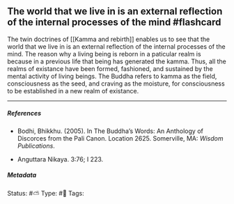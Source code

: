 ## The world that we live in is an external reflection of the internal processes of the mind #flashcard 

The twin doctrines of [[Kamma and rebirth]] enables us to see that the world that we live in is  an external reflection of the internal processes of the mind. The reason why a living being is reborn in a paticular realm is because in a previous life that being has generated the kamma. Thus, all the realms of existance have been formed, fashioned, and sustained by the mental activity of living beings. The Buddha refers to kamma as the field, consciousness as the seed, and craving as the moisture, for consciousness to be established in a new realm of existance.

___

##### References

- Bodhi, Bhikkhu. (2005). In The Buddha’s Words: An Anthology of Discorces from the Pali Canon. Location 2625. Somerville, MA: _Wisdom Publications_.

- Anguttara Nikaya. 3:76; I 223.

##### Metadata
Status: #⛅️ 
Type: #🔴
Tags: